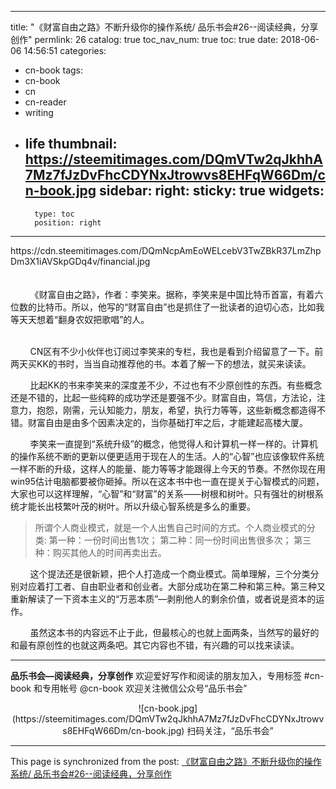 
---
title: "《财富自由之路》不断升级你的操作系统/ 品乐书会#26--阅读经典，分享创作"
permlink: 26
catalog: true
toc_nav_num: true
toc: true
date: 2018-06-06 14:56:51
categories:
- cn-book
tags:
- cn-book
- cn
- cn-reader
- writing
- life
thumbnail: https://steemitimages.com/DQmVTw2qJkhhA7Mz7fJzDvFhcCDYNxJtrowvs8EHFqW66Dm/cn-book.jpg
sidebar:
    right:
        sticky: true
widgets:
    -
        type: toc
        position: right
---


<div class="pull-left">https://cdn.steemitimages.com/DQmNcpAmEoWELcebV3TwZBkR37LmZhpDm3X1iAVSkpGDq4v/financial.jpg</div><br/><br/>&nbsp;&nbsp;&nbsp;&nbsp;&nbsp;&nbsp;&nbsp;&nbsp;《财富自由之路》，作者：李笑来。据称，李笑来是中国比特币首富，有着六位数的比特币。所以，他写的“财富自由”也是抓住了一批读者的迫切心态，比如我等天天想着“翻身农奴把歌唱”的人。<br/><br/>

&nbsp;&nbsp;&nbsp;&nbsp;&nbsp;&nbsp;&nbsp;&nbsp;CN区有不少小伙伴也订阅过李笑来的专栏，我也是看到介绍留意了一下。前两天买KK的书时，当当自动推荐他的书。本着了解一下的想法，就买来读读。

&nbsp;&nbsp;&nbsp;&nbsp;&nbsp;&nbsp;&nbsp;&nbsp;比起KK的书来李笑来的深度差不少，不过也有不少原创性的东西。有些概念还是不错的，比起一些纯粹的成功学还是要强不少。财富自由，笃信，方法论，注意力，抱怨，刚需，元认知能力，朋友，希望，执行力等等，这些新概念都造得不错。财富自由是由多个因素决定的，当你基础打牢之后，才能建起高楼大厦。

&nbsp;&nbsp;&nbsp;&nbsp;&nbsp;&nbsp;&nbsp;&nbsp;李笑来一直提到“系统升级”的概念，他觉得人和计算机一样一样的。计算机的操作系统不断的更新以便更适用于现在人的生活。人的“心智”也应该像软件系统一样不断的升级，这样人的能量、能力等等才能跟得上今天的节奏。不然你现在用win95估计电脑都要被你砸掉。所以在这本书中也一直在提关于心智模式的问题， 大家也可以这样理解，“心智”和“财富”的关系——树根和树叶。只有强壮的树根系统才能长出枝繁叶茂的树叶。所以升级心智系统是多么的重要。

>所谓个人商业模式，就是一个人出售自己时间的方式。个人商业模式的分类:
第一种：一份时间出售1次；
第二种：同一份时间出售很多次；
第三种：购买其他人的时间再卖出去。

&nbsp;&nbsp;&nbsp;&nbsp;&nbsp;&nbsp;&nbsp;&nbsp;这个提法还是很新颖，把个人打造成一个商业模式。简单理解，三个分类分别对应着打工者、自由职业者和创业者。大部分成功在第二种和第三种。第三种又重新解读了一下资本主义的“万恶本质”—剥削他人的剩余价值，或者说是资本的运作。

&nbsp;&nbsp;&nbsp;&nbsp;&nbsp;&nbsp;&nbsp;&nbsp;虽然这本书的内容远不止于此，但最核心的也就上面两条，当然写的最好的和最有原创性的也就这两条吧。其它内容也不错，有兴趣的可以找来读读。


****
**品乐书会—阅读经典，分享创作**
欢迎爱好写作和阅读的朋友加入，专用标签 #cn-book 和专用帐号 @cn-book
欢迎关注微信公众号“品乐书会”
<center>![cn-book.jpg](https://steemitimages.com/DQmVTw2qJkhhA7Mz7fJzDvFhcCDYNxJtrowvs8EHFqW66Dm/cn-book.jpg)
扫码关注，“品乐书会”</center>

- - -

This page is synchronized from the post: [《财富自由之路》不断升级你的操作系统/ 品乐书会#26--阅读经典，分享创作](https://steemit.com/@lemooljiang/26)
